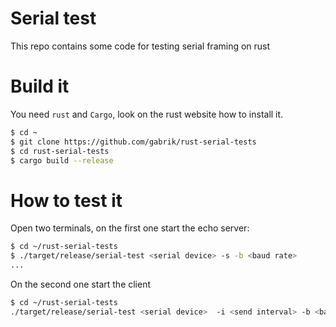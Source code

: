 # Serial test

This repo contains some code for testing serial framing on rust

# Build it

You need `rust` and `Cargo`, look on the rust website how to install it.

```bash
$ cd ~
$ git clone https://github.com/gabrik/rust-serial-tests
$ cd rust-serial-tests
$ cargo build --release
```

# How to test it

Open two terminals, on the first one start the echo server:

```bash
$ cd ~/rust-serial-tests
$ ./target/release/serial-test <serial device> -s -b <baud rate>
...
```

On the second one start the client
```bash
$ cd ~/rust-serial-tests
./target/release/serial-test <serial device>  -i <send interval> -b <baud rate>
```